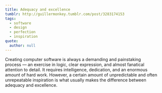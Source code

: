 ```yaml
---
title: Adequacy and excellence
tumblr: http://guillermonkey.tumblr.com/post/3283174153
tags:
  - software
  - design
  - perfection
  - inspiration
quote:
  author: null
---
```


Creating computer software is always a demanding and painstaking process — an exercise in logic, clear expression, and almost fanatical attention to detail. It requires intelligence, dedication, and an enormous amount of hard work. However, a certain amount of unpredictable and often unrepeatable inspiration is what usually makes the difference between adequacy and excellence.
